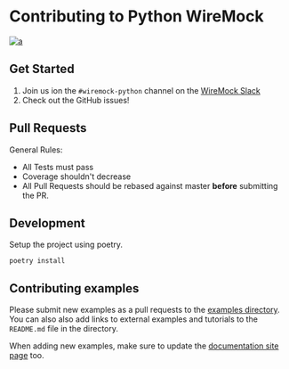 # Contributing to Python WireMock

[![a](https://img.shields.io/badge/slack-%23wiremock%2Fpython-brightgreen?style=flat&logo=slack)](https://slack.wiremock.org/)

## Get Started

1. Join us ion the `#wiremock-python` channel on the [WireMock Slack](https://slack.wiremock.org/)
2. Check out the GitHub issues!

## Pull Requests

General Rules:

- All Tests must pass
- Coverage shouldn't decrease
- All Pull Requests should be rebased against master **before** submitting the PR.

## Development

Setup the project using poetry.

`poetry install`

## Contributing examples

Please submit new examples as a pull requests to the [examples directory](./examples/).
You can also also add links to external examples and tutorials to the `README.md`
file in the directory.

When adding new examples,
make sure to update the [documentation site page](./docs/examples.md) too.
